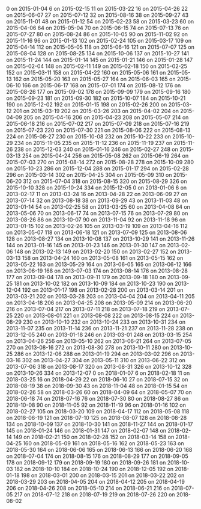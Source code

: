 0 on 2015-01-04
6 on 2015-02-15
11 on 2015-03-22
16 on 2015-04-26
22 on 2015-06-07
27 on 2015-07-12
32 on 2015-08-16
38 on 2015-09-27
43 on 2015-11-01
48 on 2015-01-12
54 on 2015-02-23
58 on 2015-03-23
60 on 2015-04-06
64 on 2015-05-04
70 on 2015-06-15
74 on 2015-07-13
76 on 2015-07-27
80 on 2015-08-24
86 on 2015-10-05
90 on 2015-11-02
92 on 2015-11-16
96 on 2015-01-13
102 on 2015-02-24
105 on 2015-03-17
109 on 2015-04-14
112 on 2015-05-05
118 on 2015-06-16
121 on 2015-07-07
125 on 2015-08-04
128 on 2015-08-25
134 on 2015-10-06
137 on 2015-10-27
141 on 2015-11-24
144 on 2015-01-14
145 on 2015-01-21
146 on 2015-01-28
147 on 2015-02-04
148 on 2015-02-11
149 on 2015-02-18
150 on 2015-02-25
152 on 2015-03-11
158 on 2015-04-22
160 on 2015-05-06
161 on 2015-05-13
162 on 2015-05-20
163 on 2015-05-27
164 on 2015-06-03
165 on 2015-06-10
166 on 2015-06-17
168 on 2015-07-01
174 on 2015-08-12
176 on 2015-08-26
177 on 2015-09-02
178 on 2015-09-09
179 on 2015-09-16
180 on 2015-09-23
181 on 2015-09-30
182 on 2015-10-07
184 on 2015-10-21
190 on 2015-12-02
192 on 2015-01-15
198 on 2015-02-26
200 on 2015-03-12
201 on 2015-03-19
202 on 2015-03-26
203 on 2015-04-02
204 on 2015-04-09
205 on 2015-04-16
206 on 2015-04-23
208 on 2015-05-07
214 on 2015-06-18
216 on 2015-07-02
217 on 2015-07-09
218 on 2015-07-16
219 on 2015-07-23
220 on 2015-07-30
221 on 2015-08-06
222 on 2015-08-13
224 on 2015-08-27
230 on 2015-10-08
232 on 2015-10-22
233 on 2015-10-29
234 on 2015-11-05
235 on 2015-11-12
236 on 2015-11-19
237 on 2015-11-26
238 on 2015-12-03
240 on 2015-01-16
246 on 2015-02-27
248 on 2015-03-13
254 on 2015-04-24
256 on 2015-05-08
262 on 2015-06-19
264 on 2015-07-03
270 on 2015-08-14
272 on 2015-08-28
278 on 2015-10-09
280 on 2015-10-23
286 on 2015-12-04
288 on 2015-01-17
294 on 2015-02-28
296 on 2015-03-14
302 on 2015-04-25
304 on 2015-05-09
310 on 2015-06-20
312 on 2015-07-04
318 on 2015-08-15
320 on 2015-08-29
326 on 2015-10-10
328 on 2015-10-24
334 on 2015-12-05
0 on 2013-01-06
6 on 2013-02-17
11 on 2013-03-24
16 on 2013-04-28
22 on 2013-06-09
27 on 2013-07-14
32 on 2013-08-18
38 on 2013-09-29
43 on 2013-11-03
48 on 2013-01-14
54 on 2013-02-25
58 on 2013-03-25
60 on 2013-04-08
64 on 2013-05-06
70 on 2013-06-17
74 on 2013-07-15
76 on 2013-07-29
80 on 2013-08-26
86 on 2013-10-07
90 on 2013-11-04
92 on 2013-11-18
96 on 2013-01-15
102 on 2013-02-26
105 on 2013-03-19
109 on 2013-04-16
112 on 2013-05-07
118 on 2013-06-18
121 on 2013-07-09
125 on 2013-08-06
128 on 2013-08-27
134 on 2013-10-08
137 on 2013-10-29
141 on 2013-11-26
144 on 2013-01-16
145 on 2013-01-23
146 on 2013-01-30
147 on 2013-02-06
148 on 2013-02-13
149 on 2013-02-20
150 on 2013-02-27
152 on 2013-03-13
158 on 2013-04-24
160 on 2013-05-08
161 on 2013-05-15
162 on 2013-05-22
163 on 2013-05-29
164 on 2013-06-05
165 on 2013-06-12
166 on 2013-06-19
168 on 2013-07-03
174 on 2013-08-14
176 on 2013-08-28
177 on 2013-09-04
178 on 2013-09-11
179 on 2013-09-18
180 on 2013-09-25
181 on 2013-10-02
182 on 2013-10-09
184 on 2013-10-23
190 on 2013-12-04
192 on 2013-01-17
198 on 2013-02-28
200 on 2013-03-14
201 on 2013-03-21
202 on 2013-03-28
203 on 2013-04-04
204 on 2013-04-11
205 on 2013-04-18
206 on 2013-04-25
208 on 2013-05-09
214 on 2013-06-20
216 on 2013-07-04
217 on 2013-07-11
218 on 2013-07-18
219 on 2013-07-25
220 on 2013-08-01
221 on 2013-08-08
222 on 2013-08-15
224 on 2013-08-29
230 on 2013-10-10
232 on 2013-10-24
233 on 2013-10-31
234 on 2013-11-07
235 on 2013-11-14
236 on 2013-11-21
237 on 2013-11-28
238 on 2013-12-05
240 on 2013-01-18
246 on 2013-03-01
248 on 2013-03-15
254 on 2013-04-26
256 on 2013-05-10
262 on 2013-06-21
264 on 2013-07-05
270 on 2013-08-16
272 on 2013-08-30
278 on 2013-10-11
280 on 2013-10-25
286 on 2013-12-06
288 on 2013-01-19
294 on 2013-03-02
296 on 2013-03-16
302 on 2013-04-27
304 on 2013-05-11
310 on 2013-06-22
312 on 2013-07-06
318 on 2013-08-17
320 on 2013-08-31
326 on 2013-10-12
328 on 2013-10-26
334 on 2013-12-07
0 on 2018-01-07
6 on 2018-02-18
11 on 2018-03-25
16 on 2018-04-29
22 on 2018-06-10
27 on 2018-07-15
32 on 2018-08-19
38 on 2018-09-30
43 on 2018-11-04
48 on 2018-01-15
54 on 2018-02-26
58 on 2018-03-26
60 on 2018-04-09
64 on 2018-05-07
70 on 2018-06-18
74 on 2018-07-16
76 on 2018-07-30
80 on 2018-08-27
86 on 2018-10-08
90 on 2018-11-05
92 on 2018-11-19
96 on 2018-01-16
102 on 2018-02-27
105 on 2018-03-20
109 on 2018-04-17
112 on 2018-05-08
118 on 2018-06-19
121 on 2018-07-10
125 on 2018-08-07
128 on 2018-08-28
134 on 2018-10-09
137 on 2018-10-30
141 on 2018-11-27
144 on 2018-01-17
145 on 2018-01-24
146 on 2018-01-31
147 on 2018-02-07
148 on 2018-02-14
149 on 2018-02-21
150 on 2018-02-28
152 on 2018-03-14
158 on 2018-04-25
160 on 2018-05-09
161 on 2018-05-16
162 on 2018-05-23
163 on 2018-05-30
164 on 2018-06-06
165 on 2018-06-13
166 on 2018-06-20
168 on 2018-07-04
174 on 2018-08-15
176 on 2018-08-29
177 on 2018-09-05
178 on 2018-09-12
179 on 2018-09-19
180 on 2018-09-26
181 on 2018-10-03
182 on 2018-10-10
184 on 2018-10-24
190 on 2018-12-05
192 on 2018-01-18
198 on 2018-03-01
200 on 2018-03-15
201 on 2018-03-22
202 on 2018-03-29
203 on 2018-04-05
204 on 2018-04-12
205 on 2018-04-19
206 on 2018-04-26
208 on 2018-05-10
214 on 2018-06-21
216 on 2018-07-05
217 on 2018-07-12
218 on 2018-07-19
219 on 2018-07-26
220 on 2018-08-02
